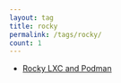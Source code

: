 ```yaml
---
layout: tag
title: rocky
permalink: /tags/rocky/
count: 1
---
```


- [Rocky LXC and Podman](https://networkingdream.com/server/rocky-lxc-and-podman/)

